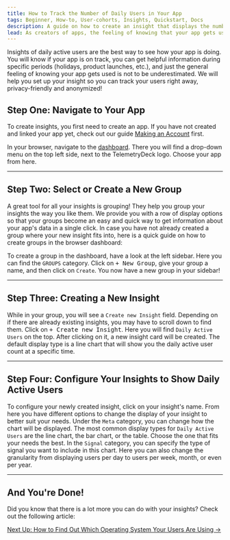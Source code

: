 ```yaml
---
title: How to Track the Number of Daily Users in Your App
tags: Beginner, How-to, User-cohorts, Insights, Quickstart, Docs
description: A guide on how to create an insight that displays the number of daily users
lead: As creators of apps, the feeling of knowing that your app gets used is amazing. Here is our step-by-step guide for getting a handy insight into your daily active users' statistics!
---
```


Insights of daily active users are the best way to see how your app is doing. You will know if your app is on track, you can get helpful information during specific periods (holidays, product launches, etc.), and just the general feeling of knowing your app gets used is not to be underestimated. 
We will help you set up your insight so you can track your users right away, privacy-friendly and anonymized!

## Step One: Navigate to Your App

To create insights, you first need to create an app. If you have not created and linked your app yet, check out our guide [Making an Account](/docs/articles/making-account/) first.

In your browser, navigate to the [dashboard](https://dashboard.telemetrydeck.com). There you will find a drop-down menu on the top left side, next to the TelemetryDeck logo. Choose your app from here.

---

## Step Two: Select or Create a New Group

A great tool for all your insights is grouping! They help you group your insights the way you like them. We provide you with a row of display options so that your groups become an easy and quick way to get information about your app's data in a single click.
In case you have not already created a group where your new insight fits into, here is a quick guide on how to create groups in the browser dashboard:

To create a group in the dashboard, have a look at the left sidebar. Here you can find the `GROUPS` category. Click on <kbd>+ New Group</kbd>, give your group a name, and then click on `Create`. You now have a new group in your sidebar!

---

## Step Three: Creating a New Insight

While in your group, you will see a `Create new Insight` field. Depending on if there are already existing insights, you may have to scroll down to find them.
Click on <kbd>+ Create new Insight</kbd>. Here you will find `Daily Active Users` on the top. After clicking on it, a new insight card will be created. The default display type is a line chart that will show you the daily active user count at a specific time.

---

## Step Four: Configure Your Insights to Show Daily Active Users

To configure your newly created insight, click on your insight's name. From here you have different options to change the display of your insight to better suit your needs.
Under the `Meta` category, you can change how the chart will be displayed. The most common display types for `Daily Active Users` are the line chart, the bar chart, or the table. Choose the one that fits your needs the best.
In the `Signal` category, you can specify the type of signal you want to include in this chart. Here you can also change the granularity from displaying users per day to users per week, month, or even per year. 

---

## And You're Done!

Did you know that there is a lot more you can do with your insights? Check out the following article:

<a href="/docs/articles/insights-about-system-version/" class="btn btn-secondary btn-large">Next Up: How to Find Out Which Operating System Your Users Are Using →</a>
